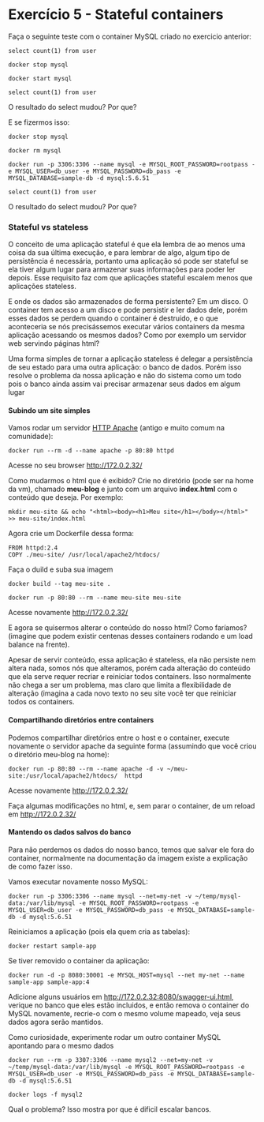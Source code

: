 # Exercício 5 - Stateful containers

Faça o seguinte teste com o container MySQL criado no exercicio anterior:

```
select count(1) from user

docker stop mysql

docker start mysql

select count(1) from user
```

O resultado do select mudou? Por que?

E se fizermos isso:

```
docker stop mysql

docker rm mysql

docker run -p 3306:3306 --name mysql -e MYSQL_ROOT_PASSWORD=rootpass -e MYSQL_USER=db_user -e MYSQL_PASSWORD=db_pass -e MYSQL_DATABASE=sample-db -d mysql:5.6.51 

select count(1) from user
```

O resultado do select mudou? Por que?

### Stateful vs stateless

O conceito de uma aplicação stateful é que ela lembra de ao menos uma coisa da sua última execução, e para lembrar de algo, algum tipo de persistência é necessária, portanto uma aplicação só pode ser stateful se ela tiver algum lugar para armazenar suas informações para poder ler depois. Esse requisito faz com que aplicações stateful escalem menos que aplicações stateless.

E onde os dados são armazenados de forma persistente? Em um disco. O container tem acesso a um disco e pode persistir e ler dados dele, porém esses dados se perdem quando o container é destruido, e o que aconteceria se nós precisássemos executar vários containers da mesma aplicação acessando os mesmos dados? Como por exemplo um servidor web servindo páginas html?

Uma forma simples de tornar a aplicação stateless é delegar a persistência de seu estado para uma outra aplicação: o banco de dados. Porém isso resolve o problema da nossa aplicação e não do sistema como um todo pois o banco ainda assim vai precisar armazenar seus dados em algum lugar

#### Subindo um site simples

Vamos rodar um servidor [HTTP Apache](https://hub.docker.com/_/httpd) (antigo e muito comum na comunidade):

```
docker run --rm -d --name apache -p 80:80 httpd
```

Acesse no seu browser http://172.0.2.32/

Como mudarmos o html que é exibido? Crie no diretório (pode ser na home da vm), chamado **meu-blog** e junto com um arquivo **index.html** com o conteúdo que deseja. Por exemplo:

```
mkdir meu-site && echo "<html><body><h1>Meu site</h1></body></html>" >> meu-site/index.html
```

Agora crie um Dockerfile dessa forma:

```
FROM httpd:2.4
COPY ./meu-site/ /usr/local/apache2/htdocs/
```

Faça o duild e suba sua imagem 

```
docker build --tag meu-site .

docker run -p 80:80 --rm --name meu-site meu-site
```

Acesse novamente http://172.0.2.32/

E agora se quisermos alterar o conteúdo do nosso html? Como faríamos? (imagine que podem existir centenas desses containers rodando e um load balance na frente).

Apesar de servir conteúdo, essa aplicação é stateless, ela não persiste nem altera nada, somos nós que alteramos, porém cada alteração do conteúdo que ela serve requer recriar e reiniciar todos containers. Isso normalmente não chega a ser um problema, mas claro que limita a flexibilidade de alteração (imagina a cada novo texto no seu site você ter que reiniciar todos os containers. 

#### Compartilhando diretórios entre containers

Podemos compartilhar diretórios entre o host e o container, execute novamente o servidor apache da seguinte forma (assumindo que você criou o diretório meu-blog na home):

```
docker run -p 80:80 --rm --name apache -d -v ~/meu-site:/usr/local/apache2/htdocs/  httpd
```

Acesse novamente http://172.0.2.32/

Faça algumas modificações no html, e, sem parar o container, de um reload em http://172.0.2.32/

#### Mantendo os dados salvos do banco

Para não perdemos os dados do nosso banco, temos que salvar ele fora do container, normalmente na documentação da imagem existe a explicação de como fazer isso.

Vamos executar novamente nosso MySQL:

```
docker run -p 3306:3306 --name mysql --net=my-net -v ~/temp/mysql-data:/var/lib/mysql -e MYSQL_ROOT_PASSWORD=rootpass -e MYSQL_USER=db_user -e MYSQL_PASSWORD=db_pass -e MYSQL_DATABASE=sample-db -d mysql:5.6.51
```

Reiniciamos a aplicação (pois ela quem cria as tabelas):

```
docker restart sample-app
```

Se tiver removido o container da aplicação:

```
docker run -d -p 8080:30001 -e MYSQL_HOST=mysql --net my-net --name sample-app sample-app:4
```

Adicione alguns usuários em http://172.0.2.32:8080/swagger-ui.html, verique no banco que eles estão incluidos, e então remova o container do MySQL novamente, recrie-o com o mesmo volume mapeado, veja seus dados agora serão mantidos.

Como curiosidade, experimente rodar um outro container MySQL apontando para o mesmo dados

```
docker run --rm -p 3307:3306 --name mysql2 --net=my-net -v ~/temp/mysql-data:/var/lib/mysql -e MYSQL_ROOT_PASSWORD=rootpass -e MYSQL_USER=db_user -e MYSQL_PASSWORD=db_pass -e MYSQL_DATABASE=sample-db -d mysql:5.6.51

docker logs -f mysql2
```

Qual o problema? Isso mostra por que é dificil escalar bancos.
